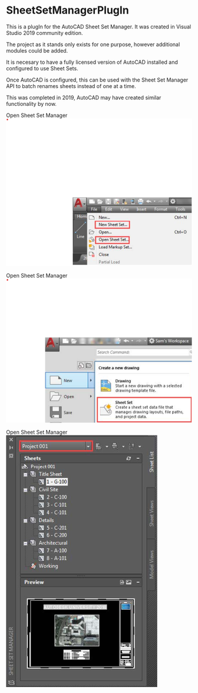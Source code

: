 # SheetSetManagerPlugIn
This is a plugIn for the AutoCAD Sheet Set Manager.
It was created in Visual Studio 2019 community edition. 

The project as it stands only exists for one purpose, however additional modules could be added.

It is necesary to have a fully licensed version of AutoCAD installed and configured to use Sheet Sets.

Once AutoCAD is configured, this can be used with the Sheet Set Manager API to batch renames sheets instead of one at a time.

This was completed in 2019, AutoCAD may have created similar functionality by now.

Open Sheet Set Manager
![alt text](https://github.com/FrostyDesigner/SheetSetManagerPlugIn/blob/master/SheetSet1.png)

Open Sheet Set Manager
![alt text](https://github.com/FrostyDesigner/SheetSetManagerPlugIn/blob/master/SheetSet2.png)

Open Sheet Set Manager
![alt text](https://github.com/FrostyDesigner/SheetSetManagerPlugIn/blob/master/SheetSet3.png)
